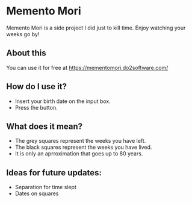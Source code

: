   
# Memento Mori
Memento Mori is a side project I did just to kill time. Enjoy watching your weeks go by!

## About this
You can use it for free at https://mementomori.do2software.com/

## How do I use it?
- Insert your birth date on the input box.
- Press the button.

## What does it mean?
- The grey squares represent the weeks you have left.
- The black squares represent the weeks you have lived. 
- It is only an aprroximation that goes up to 80 years.
    
## Ideas for future updates:
- Separation for time slept
- Dates on squares
